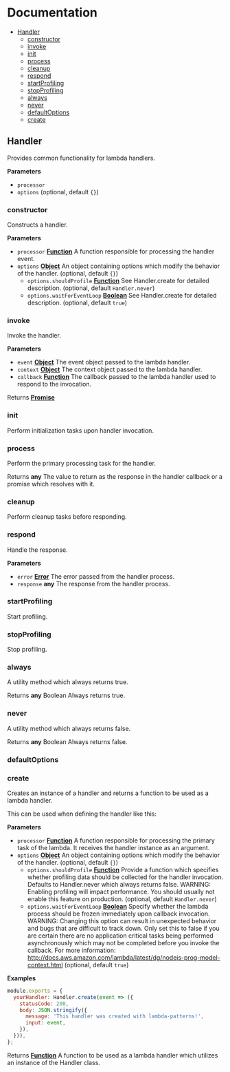 <!--
  This file was generated by emdaer

  Its template can be found at .emdaer/DOCUMENTATION.emdaer.md
-->

# Documentation

<!-- toc -->

- [Handler](#handler)
  * [constructor](#constructor)
  * [invoke](#invoke)
  * [init](#init)
  * [process](#process)
  * [cleanup](#cleanup)
  * [respond](#respond)
  * [startProfiling](#startprofiling)
  * [stopProfiling](#stopprofiling)
  * [always](#always)
  * [never](#never)
  * [defaultOptions](#defaultoptions)
  * [create](#create)

<!-- tocstop -->

<!-- Generated by documentation.js. Update this documentation by updating the source code. -->

## Handler

Provides common functionality for lambda handlers.

**Parameters**

-   `processor`  
-   `options`   (optional, default `{}`)

### constructor

Constructs a handler.

**Parameters**

-   `processor` **[Function](https://developer.mozilla.org/docs/Web/JavaScript/Reference/Statements/function)** A function responsible for processing the handler event.
-   `options` **[Object](https://developer.mozilla.org/docs/Web/JavaScript/Reference/Global_Objects/Object)** An object containing options which modify the behavior of the handler. (optional, default `{}`)
    -   `options.shouldProfile` **[Function](https://developer.mozilla.org/docs/Web/JavaScript/Reference/Statements/function)** See Handler.create for detailed description. (optional, default `Handler.never`)
    -   `options.waitForEventLoop` **[Boolean](https://developer.mozilla.org/docs/Web/JavaScript/Reference/Global_Objects/Boolean)** See Handler.create for detailed description. (optional, default `true`)

### invoke

Invoke the handler.

**Parameters**

-   `event` **[Object](https://developer.mozilla.org/docs/Web/JavaScript/Reference/Global_Objects/Object)** The event object passed to the lambda handler.
-   `context` **[Object](https://developer.mozilla.org/docs/Web/JavaScript/Reference/Global_Objects/Object)** The context object passed to the lambda handler.
-   `callback` **[Function](https://developer.mozilla.org/docs/Web/JavaScript/Reference/Statements/function)** The callback passed to the lambda handler used to respond to the
      invocation.

Returns **[Promise](https://developer.mozilla.org/docs/Web/JavaScript/Reference/Global_Objects/Promise)** 

### init

Perform initialization tasks upon handler invocation.

### process

Perform the primary processing task for the handler.

Returns **any** The value to return as the response in the handler callback or a promise
  which resolves with it.

### cleanup

Perform cleanup tasks before responding.

### respond

Handle the response.

**Parameters**

-   `error` **[Error](https://developer.mozilla.org/docs/Web/JavaScript/Reference/Global_Objects/Error)** The error passed from the handler process.
-   `response` **any** The response from the handler process.

### startProfiling

Start profiling.

### stopProfiling

Stop profiling.

### always

A utility method which always returns true.

Returns **any** Boolean
  Always returns true.

### never

A utility method which always returns false.

Returns **any** Boolean
  Always returns false.

### defaultOptions

### create

Creates an instance of a handler and returns a function to be used as a
lambda handler.

This can be used when defining the handler like this:

**Parameters**

-   `processor` **[Function](https://developer.mozilla.org/docs/Web/JavaScript/Reference/Statements/function)** A function responsible for processing the primary task of the lambda. It
      receives the handler instance as an argument.
-   `options` **[Object](https://developer.mozilla.org/docs/Web/JavaScript/Reference/Global_Objects/Object)** An object containing options which modify the behavior of the handler. (optional, default `{}`)
    -   `options.shouldProfile` **[Function](https://developer.mozilla.org/docs/Web/JavaScript/Reference/Statements/function)** Provide a function which specifies whether profiling data should be
          collected for the handler invocation. Defaults to Handler.never which
          always returns false.  WARNING: Enabling profiling will impact performance. You should usually
          not enable this feature on production. (optional, default `Handler.never`)
    -   `options.waitForEventLoop` **[Boolean](https://developer.mozilla.org/docs/Web/JavaScript/Reference/Global_Objects/Boolean)** Specify whether the lambda process should be frozen immediately upon
          callback invocation.  WARNING: Changing this option can result in unexpected behavior and bugs
          that are difficult to track down. Only set this to false if you are
          certain there are no application critical tasks being performed
          asynchronously which may not be completed before you invoke the callback.
          For more information:
          <http://docs.aws.amazon.com/lambda/latest/dg/nodejs-prog-model-context.html> (optional, default `true`)

**Examples**

```javascript
module.exports = {
  yourHandler: Handler.create(event => ({
    statusCode: 200,
    body: JSON.stringify({
      message: 'This handler was created with lambda-patterns!',
      input: event,
    }),
  })),
};
```

Returns **[Function](https://developer.mozilla.org/docs/Web/JavaScript/Reference/Statements/function)** A function to be used as a lambda handler which utilizes an instance of
  the Handler class.



